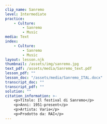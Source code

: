 ```yaml
---
clip_name: Sanremo
level: Intermediate
practice: 
    - Culture: 
        - Sanremo
        - Music
media: Text
index: 
    - Culture: 
        - Sanremo
        - Music
layout: lesson.njk
thumbnail: /assets/img/sanremo.jpg
text_pdf: /assets/media/Sanremo_text.pdf
lesson_pdf: ""
lesson_doc: "/assets/media/Sanremo_ITAL.docx"
transcript_doc: ""
transcript_pdf: ""
solution: ""
citation_information: >- 
    <p>Titolo: Il festival di Sanremo</p>
    <p>Anni: 1951-present</p>
    <p>Artista: Variə</p>
    <p>Prodotto da: RAI</p>
---
```

